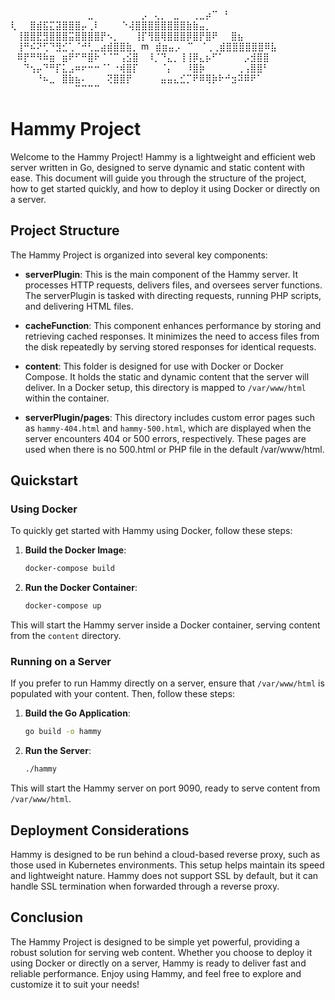 ⠀⠀⠀⠀⠀⠀⠀⠀⠀⠀⠀⠀⣀⠀⠀⠀⠀⠀⠀⠀
⡠⠀⢄⡀⠀⣀⠀⠀⢀⣀⡴⠉⠀⠃⠀⠀⠀⠀⠀⠀
⢇⠀⠀⣿⣾⣯⣍⣽⣿⣿⣿⡤⢀⠇⠀⠀
⠀⠑⢼⣿⣿⣿⣿⣿⣿⣿⣿⣷⣷⣤⡀⠀⠀⠀
⠀⢸⣿⣿⣟⣻⣿⣿⣿⣭⣿⣿⣿⣿⡟⠢⡀⠀
⠀⢸⡏⢻⣿⢿⣿⣿⣿⡿⣿⡟⣿⠟⠀⠀⣿⣦⠀⠀
⠀⢸⠛⠮⠝⢋⠙⣻⣊⢁⠈⠚⢃⣀⣴⣾⣿⣿⣷⡀
m⠀⣾⣶⣤⡠⠀⠉⠀⠈⢀⢀⣾⣿⣿⣿⣿⣿⣿⠿⣧
⠀⠿⡟⠛⠻⠷⣶⠀⣶⠟⠋⠛⣿⠗⠈⠈⠉⢠⣪⣿
⠀⠸⡈⠙⣄⡀⢸⢸⡿⣄⡦⠋⠁⠀⠀⠀⡠⣺⣿⣿
⠀⠀⠙⢢⡤⠙⠛⡏⣅⣠⠶⠖⠒⠒⠈⠁⠐⢾⣿⡏
⠀⠀⠀⠈⡄⠀⠀⠸⣿⡷⠀⠀⠀⠀⠀⢀⢠⣿⣿⠃
⠀⠀⠀⠀⠘⠦⣀⠀⣿⣷⣦⠄⠀⠀⠀⢝⣿⣿⡟⠀
⠀⠀⠀⣤⣤⣄⣊⡉⠟⠿⢿⡷⠗⠚⣲⠽⠿⠟⠁⠀
⠀⠀⠀⠀⠀⠀⠀⠀⠀⠀⠉⠉⠉⠉⠀⠀⠀⠀⠀

# Hammy Project

Welcome to the Hammy Project! Hammy is a lightweight and efficient web server written in Go, designed to serve dynamic and static content with ease. This document will guide you through the structure of the project, how to get started quickly, and how to deploy it using Docker or directly on a server.

## Project Structure

The Hammy Project is organized into several key components:

- **serverPlugin**: This is the main component of the Hammy server. It processes HTTP requests, delivers files, and oversees server functions. The serverPlugin is tasked with directing requests, running PHP scripts, and delivering HTML files.

- **cacheFunction**: This component enhances performance by storing and retrieving cached responses. It minimizes the need to access files from the disk repeatedly by serving stored responses for identical requests.

- **content**: This folder is designed for use with Docker or Docker Compose. It holds the static and dynamic content that the server will deliver. In a Docker setup, this directory is mapped to `/var/www/html` within the container.

- **serverPlugin/pages**: This directory includes custom error pages such as `hammy-404.html` and `hammy-500.html`, which are displayed when the server encounters 404 or 500 errors, respectively. These pages are used when there is no 500.html or PHP file in the default /var/www/html.

## Quickstart

### Using Docker

To quickly get started with Hammy using Docker, follow these steps:

1. **Build the Docker Image**:

   ```bash
   docker-compose build
   ```

2. **Run the Docker Container**:
   ```bash
   docker-compose up
   ```

This will start the Hammy server inside a Docker container, serving content from the `content` directory.

### Running on a Server

If you prefer to run Hammy directly on a server, ensure that `/var/www/html` is populated with your content. Then, follow these steps:

1. **Build the Go Application**:

   ```bash
   go build -o hammy
   ```

2. **Run the Server**:
   ```bash
   ./hammy
   ```

This will start the Hammy server on port 9090, ready to serve content from `/var/www/html`.

## Deployment Considerations

Hammy is designed to be run behind a cloud-based reverse proxy, such as those used in Kubernetes environments. This setup helps maintain its speed and lightweight nature. Hammy does not support SSL by default, but it can handle SSL termination when forwarded through a reverse proxy.

## Conclusion

The Hammy Project is designed to be simple yet powerful, providing a robust solution for serving web content. Whether you choose to deploy it using Docker or directly on a server, Hammy is ready to deliver fast and reliable performance. Enjoy using Hammy, and feel free to explore and customize it to suit your needs!
